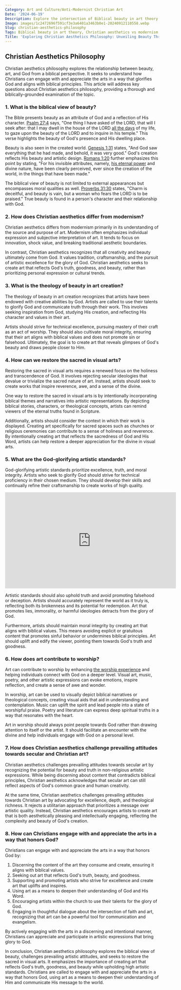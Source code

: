 ```yaml
---
Category: Art and Culture/Anti-Modernist Christian Art
Date: '2024-06-19'
Description: Explore the intersection of Biblical beauty in art theory and the challenges Christian aesthetics face against modernism. Delve into the theology of beauty in art creation and discover how to restore the sacred in visual arts with God-glorifying artistic standards.
Image: images/1c2472696f591cf3e3a6401a3463b0e1-20240912110558.webp
Slug: christian-aesthetics-philosophy
Tags: Biblical beauty in art theory, Christian aesthetics vs modernism, Theology of beauty art creation, Restoring sacred in visual arts, God-glorifying artistic standards
Title: 'Exploring Christian Aesthetics Philosophy: Unveiling Beauty Through Faith'
---
```


## Christian Aesthetics Philosophy

Christian aesthetics philosophy explores the relationship between beauty, art, and God from a biblical perspective. It seeks to understand how Christians can engage with and appreciate the arts in a way that glorifies God and aligns with biblical principles. This article will address key questions about Christian aesthetics philosophy, providing a thorough and biblically-grounded examination of the topic.

### 1. What is the biblical view of beauty?

The Bible presents beauty as an attribute of God and a reflection of His character. [Psalm 27:4](https://www.bibleref.com/Psalm/27/Psalm-27-4.html) says, "One thing I have asked of the LORD, that will I seek after: that I may dwell in the house of the LORD [all the days](/the-timeline-from-adam-and-eve-to-moses-unveiling-biblical-history-and-connections) of my life, to gaze upon the beauty of the LORD and to inquire in his temple." This verse highlights the beauty of God's presence and His dwelling place.

Beauty is also seen in the created world. [Genesis 1:31](https://www.bibleref.com/Genesis/1/Genesis-1-31.html) states, "And God saw everything that he had made, and behold, it was very good." God's creation reflects His beauty and artistic design. [Romans 1:20](https://www.bibleref.com/Romans/1/Romans-1-20.html) further emphasizes this point by stating, "For his invisible attributes, namely, [his eternal power](/academic-recognition-creationisn) and divine nature, have been clearly perceived, ever since the creation of the world, in the things that have been made."

The biblical view of beauty is not limited to external appearances but encompasses moral qualities as well. [Proverbs 31:30](https://www.bibleref.com/Proverbs/31/Proverbs-31-30.html) states, "Charm is deceitful, and beauty is vain, but a woman who fears the LORD is to be praised." True beauty is found in a person's character and their relationship with God.

### 2. How does Christian aesthetics differ from modernism?

Christian aesthetics differs from modernism primarily in its understanding of the source and purpose of art. Modernism often emphasizes individual expression and subjective interpretation of art. It tends to focus on innovation, shock value, and breaking traditional aesthetic boundaries.

In contrast, Christian aesthetics recognizes that all creativity and beauty ultimately come from God. It values tradition, craftsmanship, and the pursuit of artistic excellence for the glory of God. Christian aesthetics seeks to create art that reflects God's truth, goodness, and beauty, rather than prioritizing personal expression or cultural trends.

### 3. What is the theology of beauty in art creation?

The theology of beauty in art creation recognizes that artists have been endowed with creative abilities by God. Artists are called to use their talents to glorify God and communicate truth through their work. This involves seeking inspiration from God, studying His creation, and reflecting His character and values in their art.

Artists should strive for technical excellence, pursuing mastery of their craft as an act of worship. They should also cultivate moral integrity, ensuring that their art aligns with biblical values and does not promote sin or falsehood. Ultimately, the goal is to create art that reveals glimpses of God's beauty and draws people closer to Him.

### 4. How can we restore the sacred in visual arts?

Restoring the sacred in visual arts requires a renewed focus on the holiness and transcendence of God. It involves rejecting secular ideologies that devalue or trivialize the sacred nature of art. Instead, artists should seek to create works that inspire reverence, awe, and a sense of the divine.

One way to restore the sacred in visual arts is by intentionally incorporating biblical themes and narratives into artistic representations. By depicting biblical stories, characters, or theological concepts, artists can remind viewers of the eternal truths found in Scripture.

Additionally, artists should consider the context in which their work is displayed. Creating art specifically for sacred spaces such as churches or religious ceremonies can contribute to a sense of holiness and reverence. By intentionally creating art that reflects the sacredness of God and His Word, artists can help restore a deeper appreciation for the divine in visual arts.

### 5. What are the God-glorifying artistic standards?

God-glorifying artistic standards prioritize excellence, truth, and moral integrity. Artists who seek to glorify God should strive for technical proficiency in their chosen medium. They should develop their skills and continually refine their craftsmanship to create works of high quality.


<iframe width="560" height="315" src="https://www.youtube.com/embed/MF8kz-mTIp4" frameborder="0" allow="autoplay; encrypted-media" allowfullscreen></iframe>


Artistic standards should also uphold truth and avoid promoting falsehood or deception. Artists should accurately represent the world as it truly is, reflecting both its brokenness and its potential for redemption. Art that promotes lies, immorality, or harmful ideologies detracts from the glory of God.

Furthermore, artists should maintain moral integrity by creating art that aligns with biblical values. This means avoiding explicit or gratuitous content that promotes sinful behavior or undermines biblical principles. Art should uplift and edify the viewer, pointing them towards God's truth and goodness.

### 6. How does art contribute to worship?

Art can contribute to worship by enhancing [the worship experience](/black-church-congregational-songs) and helping individuals connect with God on a deeper level. Visual art, music, poetry, and other artistic expressions can evoke emotions, inspire reflection, and create a sense of awe and wonder.

In worship, art can be used to visually depict biblical narratives or theological concepts, creating visual aids that aid in understanding and contemplation. Music can uplift the spirit and lead people into a state of worshipful praise. Poetry and literature can express deep spiritual truths in a way that resonates with the heart.

Art in worship should always point people towards God rather than drawing attention to itself or the artist. It should facilitate an encounter with the divine and help individuals engage with God on a personal level.

### 7. How does Christian aesthetics challenge prevailing attitudes towards secular and Christian art?

Christian aesthetics challenges prevailing attitudes towards secular art by recognizing the potential for beauty and truth in non-religious artistic expressions. While being discerning about content that contradicts biblical principles, Christian aesthetics acknowledges that secular art can still reflect aspects of God's common grace and human creativity.

At the same time, Christian aesthetics challenges prevailing attitudes towards Christian art by advocating for excellence, depth, and theological richness. It rejects a utilitarian approach that prioritizes a message over artistic quality. Instead, Christian aesthetics encourages artists to create art that is both aesthetically pleasing and intellectually engaging, reflecting the complexity and beauty of God's creation.

### 8. How can Christians engage with and appreciate the arts in a way that honors God?

Christians can engage with and appreciate the arts in a way that honors God by:

1. Discerning the content of the art they consume and create, ensuring it aligns with biblical values.
2. Seeking out art that reflects God's truth, beauty, and goodness.
3. Supporting and promoting artists who strive for excellence and create art that uplifts and inspires.
4. Using art as a means to deepen their understanding of God and His Word.
5. Encouraging artists within the church to use their talents for the glory of God.
6. Engaging in thoughtful dialogue about the intersection of faith and art, recognizing that art can be a powerful tool for communication and evangelism.

By actively engaging with the arts in a discerning and intentional manner, Christians can appreciate and participate in artistic expressions that bring glory to God.

In conclusion, Christian aesthetics philosophy explores the biblical view of beauty, challenges prevailing artistic attitudes, and seeks to restore the sacred in visual arts. It emphasizes the importance of creating art that reflects God's truth, goodness, and beauty while upholding high artistic standards. Christians are called to engage with and appreciate the arts in a way that honors God, using art as a means to deepen their understanding of Him and communicate His message to the world.